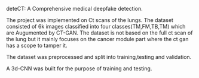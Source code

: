 deteCT: A Comprehensive medical deepfake detection.

The project was implemented on Ct scans of the lungs.
The dataset consisted of 6k images classified into four classes(TM,FM,TB,TM) which are Augumented by CT-GAN.
The dataset is not based on the full ct scan of the lung but it mainly focuses on the cancer module part where the ct gan has a scope to tamper it.

The dataset was preprocessed and split into training,testing and validation.

A 3d-CNN was built for the purpose of training and testing.
